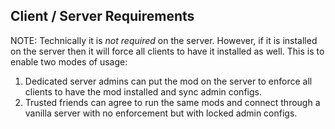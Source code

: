 ## Client / Server Requirements

NOTE: Technically it is *not required* on the server. However, if it is installed on the server then it will force all clients to have it installed as well. This is to enable two modes of usage:
1. Dedicated server admins can put the mod on the server to enforce all clients to have the mod installed and sync admin configs.
2. Trusted friends can agree to run the same mods and connect through a vanilla server with no enforcement but with locked admin configs.
